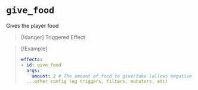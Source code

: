 # `give_food`

Gives the player food

> [!danger] Triggered Effect

> [!Example]
> ```yaml
> effects:
> - id: give_food
>   args:
>     amount: 2 # The amount of food to give/take (allows negative values)
>   ...other config (eg triggers, filters, mutators, etc)
> ```
